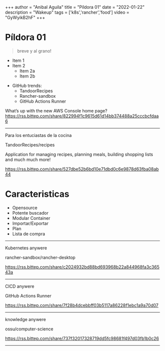 +++
author = "Anibal Aguila"
title = "Píldora 01"
date = "2022-01-22"
description = "Wakeup"
tags = ['k8s','rancher','food']
video = "GyWyikB2hF"
+++

# Píldora 01

> breve y al grano!

* Item 1
* Item 2
  + Item 2a
  + Item 2b

+ GitHub trends:
  + TandoorRecipes
  + Rancher-sandbox
  + GitHub Actions Runner

<!--more-->

What’s up with the new AWS Console home page?
https://rss.bittep.com/share/822994f1c9615d61d14bb374488a25cccbcfdaa6




---

Para los entuciastas de la cocina

TandoorRecipes/recipes

Application for managing recipes, planning meals, building shopping lists and much much more!

https://rss.bittep.com/share/527dbe52b6bd10e71dbd0c6e9878d63fba08ab44

# Caracteristicas
+ Opensource
+ Potente buscador
+ Modular Container
+ Importar/Exportar 
+ Plan
+ Lista de compra


---

Kubernetes anywere

rancher-sandbox/rancher-desktop

https://rss.bittep.com/share/c2024932bd88bd693968b22a844968fa3c36543a


---

CICD anywere

GitHub Actions Runner

https://rss.bittep.com/share/7f28b4dcebbff03b5117a86228f1ebc1a9a70d07

---

knowledge anywere

ossu/computer-science

https://rss.bittep.com/share/737f32017328719dd5fc98681f497d03fb1b0c26

---






